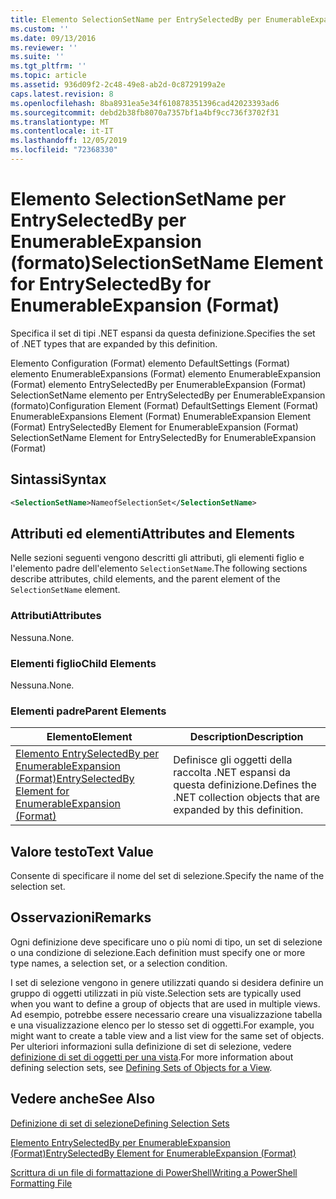 ```yaml
---
title: Elemento SelectionSetName per EntrySelectedBy per EnumerableExpansion (Format) | Microsoft Docs
ms.custom: ''
ms.date: 09/13/2016
ms.reviewer: ''
ms.suite: ''
ms.tgt_pltfrm: ''
ms.topic: article
ms.assetid: 936d09f2-2c48-49e8-ab2d-0c8729199a2e
caps.latest.revision: 8
ms.openlocfilehash: 8ba8931ea5e34f610878351396cad42023393ad6
ms.sourcegitcommit: debd2b38fb8070a7357bf1a4bf9cc736f3702f31
ms.translationtype: MT
ms.contentlocale: it-IT
ms.lasthandoff: 12/05/2019
ms.locfileid: "72368330"
---
```

# <a name="selectionsetname-element-for-entryselectedby-for-enumerableexpansion-format"></a><span data-ttu-id="eac79-102">Elemento SelectionSetName per EntrySelectedBy per EnumerableExpansion (formato)</span><span class="sxs-lookup"><span data-stu-id="eac79-102">SelectionSetName Element for EntrySelectedBy for EnumerableExpansion (Format)</span></span>

<span data-ttu-id="eac79-103">Specifica il set di tipi .NET espansi da questa definizione.</span><span class="sxs-lookup"><span data-stu-id="eac79-103">Specifies the set of .NET types that are expanded by this definition.</span></span>

<span data-ttu-id="eac79-104">Elemento Configuration (Format) elemento DefaultSettings (Format) elemento EnumerableExpansions (Format) elemento EnumerableExpansion (Format) elemento EntrySelectedBy per EnumerableExpansion (Format) SelectionSetName elemento per EntrySelectedBy per EnumerableExpansion (formato)</span><span class="sxs-lookup"><span data-stu-id="eac79-104">Configuration Element (Format) DefaultSettings Element (Format) EnumerableExpansions Element (Format) EnumerableExpansion Element (Format) EntrySelectedBy Element for EnumerableExpansion (Format) SelectionSetName Element for EntrySelectedBy for EnumerableExpansion (Format)</span></span>

## <a name="syntax"></a><span data-ttu-id="eac79-105">Sintassi</span><span class="sxs-lookup"><span data-stu-id="eac79-105">Syntax</span></span>

```xml
<SelectionSetName>NameofSelectionSet</SelectionSetName>

```

## <a name="attributes-and-elements"></a><span data-ttu-id="eac79-106">Attributi ed elementi</span><span class="sxs-lookup"><span data-stu-id="eac79-106">Attributes and Elements</span></span>

<span data-ttu-id="eac79-107">Nelle sezioni seguenti vengono descritti gli attributi, gli elementi figlio e l'elemento padre dell'elemento `SelectionSetName`.</span><span class="sxs-lookup"><span data-stu-id="eac79-107">The following sections describe attributes, child elements, and the parent element of the `SelectionSetName` element.</span></span>

### <a name="attributes"></a><span data-ttu-id="eac79-108">Attributi</span><span class="sxs-lookup"><span data-stu-id="eac79-108">Attributes</span></span>

<span data-ttu-id="eac79-109">Nessuna.</span><span class="sxs-lookup"><span data-stu-id="eac79-109">None.</span></span>

### <a name="child-elements"></a><span data-ttu-id="eac79-110">Elementi figlio</span><span class="sxs-lookup"><span data-stu-id="eac79-110">Child Elements</span></span>

<span data-ttu-id="eac79-111">Nessuna.</span><span class="sxs-lookup"><span data-stu-id="eac79-111">None.</span></span>

### <a name="parent-elements"></a><span data-ttu-id="eac79-112">Elementi padre</span><span class="sxs-lookup"><span data-stu-id="eac79-112">Parent Elements</span></span>

|<span data-ttu-id="eac79-113">Elemento</span><span class="sxs-lookup"><span data-stu-id="eac79-113">Element</span></span>|<span data-ttu-id="eac79-114">Description</span><span class="sxs-lookup"><span data-stu-id="eac79-114">Description</span></span>|
|-------------|-----------------|
|[<span data-ttu-id="eac79-115">Elemento EntrySelectedBy per EnumerableExpansion (Format)</span><span class="sxs-lookup"><span data-stu-id="eac79-115">EntrySelectedBy Element for EnumerableExpansion (Format)</span></span>](./entryselectedby-element-for-enumerableexpansion-format.md)|<span data-ttu-id="eac79-116">Definisce gli oggetti della raccolta .NET espansi da questa definizione.</span><span class="sxs-lookup"><span data-stu-id="eac79-116">Defines the .NET collection objects that are expanded by this definition.</span></span>|

## <a name="text-value"></a><span data-ttu-id="eac79-117">Valore testo</span><span class="sxs-lookup"><span data-stu-id="eac79-117">Text Value</span></span>

<span data-ttu-id="eac79-118">Consente di specificare il nome del set di selezione.</span><span class="sxs-lookup"><span data-stu-id="eac79-118">Specify the name of the selection set.</span></span>

## <a name="remarks"></a><span data-ttu-id="eac79-119">Osservazioni</span><span class="sxs-lookup"><span data-stu-id="eac79-119">Remarks</span></span>

<span data-ttu-id="eac79-120">Ogni definizione deve specificare uno o più nomi di tipo, un set di selezione o una condizione di selezione.</span><span class="sxs-lookup"><span data-stu-id="eac79-120">Each definition must specify one or more type names, a selection set, or a selection condition.</span></span>

<span data-ttu-id="eac79-121">I set di selezione vengono in genere utilizzati quando si desidera definire un gruppo di oggetti utilizzati in più viste.</span><span class="sxs-lookup"><span data-stu-id="eac79-121">Selection sets are typically used when you want to define a group of objects that are used in multiple views.</span></span> <span data-ttu-id="eac79-122">Ad esempio, potrebbe essere necessario creare una visualizzazione tabella e una visualizzazione elenco per lo stesso set di oggetti.</span><span class="sxs-lookup"><span data-stu-id="eac79-122">For example, you might want to create a table view and a list view for the same set of objects.</span></span> <span data-ttu-id="eac79-123">Per ulteriori informazioni sulla definizione di set di selezione, vedere [definizione di set di oggetti per una vista](./defining-selection-sets.md).</span><span class="sxs-lookup"><span data-stu-id="eac79-123">For more information about defining selection sets, see [Defining Sets of Objects for a View](./defining-selection-sets.md).</span></span>

## <a name="see-also"></a><span data-ttu-id="eac79-124">Vedere anche</span><span class="sxs-lookup"><span data-stu-id="eac79-124">See Also</span></span>

[<span data-ttu-id="eac79-125">Definizione di set di selezione</span><span class="sxs-lookup"><span data-stu-id="eac79-125">Defining Selection Sets</span></span>](./defining-selection-sets.md)

[<span data-ttu-id="eac79-126">Elemento EntrySelectedBy per EnumerableExpansion (Format)</span><span class="sxs-lookup"><span data-stu-id="eac79-126">EntrySelectedBy Element for EnumerableExpansion (Format)</span></span>](./entryselectedby-element-for-enumerableexpansion-format.md)

[<span data-ttu-id="eac79-127">Scrittura di un file di formattazione di PowerShell</span><span class="sxs-lookup"><span data-stu-id="eac79-127">Writing a PowerShell Formatting File</span></span>](./writing-a-powershell-formatting-file.md)
